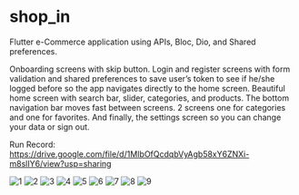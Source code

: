 # shop_in  

 Flutter e-Commerce application using APIs, Bloc, Dio, and Shared preferences.    

Onboarding screens with skip button. Login and register screens with form validation and shared preferences to save user’s token to see if he/she logged before so the app navigates directly to the home screen. Beautiful home screen with search bar, slider, categories, and products. The bottom navigation bar moves fast between screens. 2 screens one for categories and one for favorites. And finally, the settings screen so you can change your data or sign out.   

Run Record: https://drive.google.com/file/d/1MIbOfQcdqbVyAgb58xY6ZNXi-m8slIY6/view?usp=sharing  
 

![1](https://user-images.githubusercontent.com/70852067/125277369-a0ffcd00-e311-11eb-8759-287af9d55ea4.png)
![2](https://user-images.githubusercontent.com/70852067/125277386-a52bea80-e311-11eb-9167-b86e805d80ea.png)
![3](https://user-images.githubusercontent.com/70852067/125277391-a826db00-e311-11eb-9609-eaaedce719c1.png)
![4](https://user-images.githubusercontent.com/70852067/125277400-a9f09e80-e311-11eb-8f2c-261d40ad167a.png)
![5](https://user-images.githubusercontent.com/70852067/125277410-ac52f880-e311-11eb-83b4-9f6dce42fc47.png)
![6](https://user-images.githubusercontent.com/70852067/125277420-b07f1600-e311-11eb-9bd5-f6d36de4ff92.png)
![7](https://user-images.githubusercontent.com/70852067/125277437-b4ab3380-e311-11eb-841c-ddd75cd0363e.png)
![8](https://user-images.githubusercontent.com/70852067/125277446-b70d8d80-e311-11eb-8aa9-5a1f4fa3112b.png)
![9](https://user-images.githubusercontent.com/70852067/125277452-b8d75100-e311-11eb-8f26-c3a97ddf7a81.png)  
